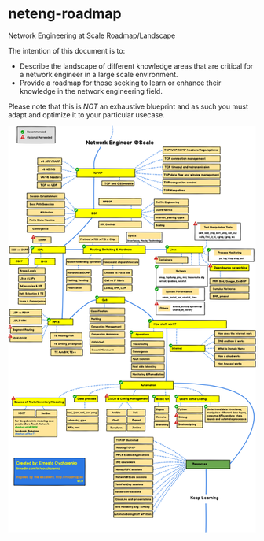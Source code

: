 # neteng-roadmap
Network Engineering at Scale Roadmap/Landscape

The intention of this document is to:
- Describe the landscape of different knowledge areas that are critical for a network engineer in a large scale environment.
- Provide a roadmap for those seeking to learn or enhance their knowledge in the network engineering field.

Please note that this is *NOT* an exhaustive blueprint and as such you must adapt and optimize it to your particular usecase.

![NetengRoadmap](./img/NetengRoadmap_v1.png)

